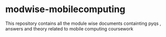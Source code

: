 # modwise-mobilecomputing
This repository contains all the module wise documents containting pyqs , answers and theory related to mobile computing coursework

